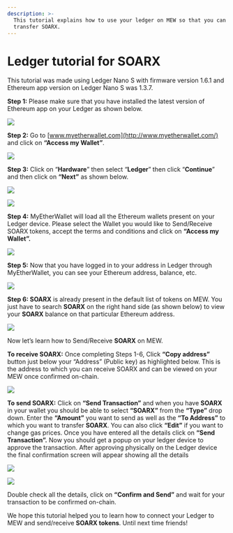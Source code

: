 ```yaml
---
description: >-
  This tutorial explains how to use your ledger on MEW so that you can vie and
  transfer SOARX.
---
```


# Ledger tutorial for SOARX

This tutorial was made using Ledger Nano S with firmware version 1.6.1 and Ethereum app version on Ledger Nano S was 1.3.7.

**Step 1:** Please make sure that you have installed the latest version of Ethereum app on your Ledger as shown below.

![](../.gitbook/assets/1%20%281%29.png)

**Step 2:** Go to [www.myetherwallet.com](http://www.myetherwallet.com/) and click on **“Access my Wallet”**.

![](../.gitbook/assets/2%20%281%29.png)

**Step 3:** Click on “**Hardware**” then select “**Ledger**” then click “**Continue**” and then click on **“Next”** as shown below.

![](../.gitbook/assets/3%20%282%29.png)

![](../.gitbook/assets/4%20%284%29.png)

**Step 4:** MyEtherWallet will load all the Ethereum wallets present on your Ledger device. Please select the Wallet you would like to Send/Receive SOARX tokens, accept the terms and conditions and click on **“Access my Wallet”.**

![](../.gitbook/assets/5.png)

**Step 5:** Now that you have logged in to your address in Ledger through MyEtherWallet, you can see your Ethereum address, balance, etc.

![](../.gitbook/assets/6%20%282%29.png)

**Step 6: SOARX** is already present in the default list of tokens on MEW. You just have to search **SOARX** on the right hand side \(as shown below\) to view your **SOARX** balance on that particular Ethereum address.

![](../.gitbook/assets/7%20%281%29.png)

Now let’s learn how to Send/Receive **SOARX** on MEW.

**To receive SOARX:** Once completing Steps 1-6, Click **“Copy address”** button just below your “Address” \(Public key\) as highlighted below. This is the address to which you can receive SOARX and can be viewed on your MEW once confirmed on-chain.

![](../.gitbook/assets/8%20%282%29.png)

**To send SOARX:** Click on **“Send Transaction”** and when you have **SOARX** in your wallet you should be able to select **“SOARX”** from the **“Type”** drop down. Enter the **“Amount”** you want to send as well as the **“To Address”** to which you want to transfer **SOARX**. You can also click **“Edit”** if you want to change gas prices. Once you have entered all the details click on **“Send Transaction”.** Now you should get a popup on your ledger device to approve the transaction. After approving physically on the Ledger device the final confirmation screen will appear showing all the details

![](../.gitbook/assets/9.png)

![](../.gitbook/assets/10%20%282%29.png)

Double check all the details, click on **“Confirm and Send”** and wait for your transaction to be confirmed on-chain.

We hope this tutorial helped you to learn how to connect your Ledger to MEW and send/receive **SOARX tokens**. Until next time friends!

